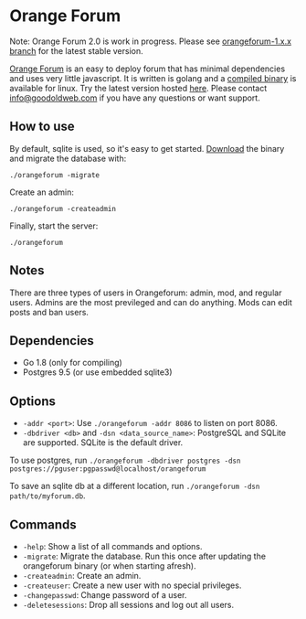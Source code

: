 Orange Forum
============

Note: Orange Forum 2.0 is work in progress. Please see [orangeforum-1.x.x branch](https://github.com/s-gv/orangeforum/tree/orangeforum-1.x.x) for the latest stable version.

[Orange Forum](http://www.goodoldweb.com/orangeforum/) is an easy to deploy forum that has minimal dependencies and uses very little javascript. It is written is golang and a [compiled binary](https://github.com/s-gv/orangeforum/releases) is available for linux. Try the latest version hosted [here](https://groups.goodoldweb.com/). Please contact [info@goodoldweb.com](mailto:info@goodoldweb.com) if you have any questions or want support.

How to use
----------

By default, sqlite is used, so it's easy to get started.
[Download](https://github.com/s-gv/orangeforum/releases) the binary and migrate the database with:

```
./orangeforum -migrate
```

Create an admin:

```
./orangeforum -createadmin
```

Finally, start the server:

```
./orangeforum
```

Notes
-----

There are three types of users in Orangeforum: admin, mod, and regular users. Admins are the most previleged and can do anything. Mods can edit posts and ban users.

Dependencies
------------

- Go 1.8 (only for compiling)
- Postgres 9.5 (or use embedded sqlite3)

Options
-------

- `-addr <port>`: Use `./orangeforum -addr 8086` to listen on port 8086.
- `-dbdriver <db>` and `-dsn <data_source_name>`: PostgreSQL and SQLite are supported. SQLite is the default driver.

To use postgres, run `./orangeforum -dbdriver postgres -dsn postgres://pguser:pgpasswd@localhost/orangeforum`

To save an sqlite db at a different location, run `./orangeforum -dsn path/to/myforum.db`.

Commands
--------

- `-help`: Show a list of all commands and options.
- `-migrate`: Migrate the database. Run this once after updating the orangeforum binary (or when starting afresh).
- `-createadmin`: Create an admin.
- `-createuser`: Create a new user with no special privileges.
- `-changepasswd`: Change password of a user.
- `-deletesessions`: Drop all sessions and log out all users.


